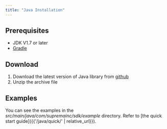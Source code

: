 ```yaml
---
title: "Java Installation"
---
```


## Prerequisites

* JDK V1.7 or later
* [Gradle](https://gradle.org/)

## Download

1. Download the latest version of Java library from [github](https://github.com/biostar-dev/g-sdk/releases/tag/V0.9.5)
2. Unzip the archive file

## Examples

You can see the examples in the _src/main/java/com/supremainc/sdk/example_ directory. Refer to [the quick start guide]({{'/java/quick/' | relative_url}}).